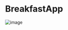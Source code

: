 # BreakfastApp

![image](https://user-images.githubusercontent.com/109075090/233983628-edd39087-96f0-4c61-b86b-591782e8f023.png)
